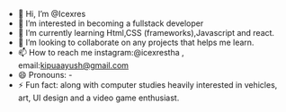 - 👋 Hi, I’m @Icexres
- 👀 I’m interested in becoming a fullstack developer
- 🌱 I’m currently learning Html,CSS (frameworks),Javascript and react.
- 💞️ I’m looking to collaborate on any projects that helps me learn.
- 📫 How to reach me instagram:@icexrestha , email:kipuaayush@gmail.com
- 😄 Pronouns: -
- ⚡ Fun fact: along with computer studies heavily interested in vehicles, art, UI design and a video game enthusiast.

<!---
Icexres/Icexres is a ✨ special ✨ repository because its `README.md` (this file) appears on your GitHub profile.
You can click the Preview link to take a look at your changes.
--->
